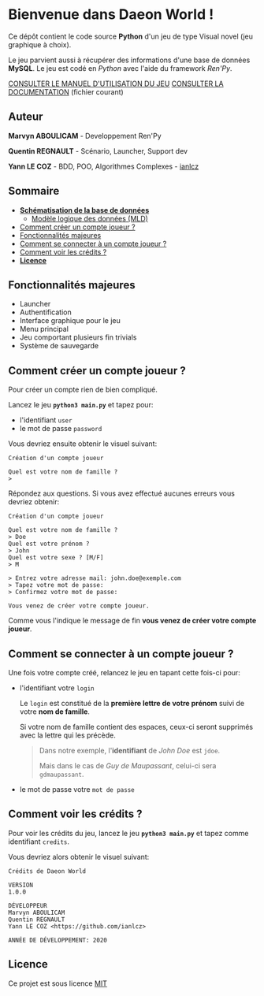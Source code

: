# Bienvenue dans Daeon World !

Ce dépôt contient le code source **Python** d'un jeu de type Visual novel (jeu graphique à choix).

Le jeu parvient aussi à récupérer des informations d'une base de données **MySQL**.
Le jeu est codé en _Python_ avec l'aide du framework _Ren'Py_.

[CONSULTER LE MANUEL D'UTILISATION DU JEU](./MANUAL.md)
[CONSULTER LA DOCUMENTATION](./README.md) (fichier courant)

## Auteur

**Marvyn ABOULICAM** - Developpement Ren'Py

**Quentin REGNAULT** - Scénario, Launcher, Support dev

**Yann LE COZ** - BDD, POO, Algorithmes Complexes - [ianlcz](https://github.com/ianlcz)

## Sommaire

- [**Schématisation de la base de données**](./assets/img/merise)
  - [Modèle logique des données (MLD)](./assets/img/merise/mld.png)
- [Comment créer un compte joueur ?](#comment-créer-un-compte-joueur)
- [Fonctionnalités majeures](#fonctionnalités-majeures)
- [Comment se connecter à un compte joueur ?](#comment-se-connecter-à-un-compte-joueur)
- [Comment voir les crédits ?](#comment-voir-les-crédits)
- [**Licence**](#licence)

## Fonctionnalités majeures

-	Launcher
-	Authentification
-	Interface graphique pour le jeu
-	Menu principal
-	Jeu comportant plusieurs fin trivials
-	Système de sauvegarde

## Comment créer un compte joueur ?

Pour créer un compte rien de bien compliqué.

Lancez le jeu **`python3 main.py`** et tapez pour:

- l'identifiant `user`
- le mot de passe `password`

Vous devriez ensuite obtenir le visuel suivant:

```
Création d'un compte joueur

Quel est votre nom de famille ?
>
```

Répondez aux questions. Si vous avez effectué aucunes erreurs vous devriez obtenir:

```
Création d'un compte joueur

Quel est votre nom de famille ?
> Doe
Quel est votre prénom ?
> John
Quel est votre sexe ? [M/F]
> M

> Entrez votre adresse mail: john.doe@exemple.com
> Tapez votre mot de passe:
> Confirmez votre mot de passe:

Vous venez de créer votre compte joueur.
```

Comme vous l'indique le message de fin **vous venez de créer votre compte joueur**.

## Comment se connecter à un compte joueur ?

Une fois votre compte créé, relancez le jeu en tapant cette fois-ci pour:

- l'identifiant votre `login`

  Le `login` est constitué de la **première lettre de votre prénom** suivi de votre **nom de famille**.

  Si votre nom de famille contient des espaces, ceux-ci seront supprimés avec la lettre qui les précède.

  > Dans notre exemple, l'**identifiant** de _John Doe_ est `jdoe`.
  >
  > Mais dans le cas de _Guy de Maupassant_, celui-ci sera `gdmaupassant`.

- le mot de passe votre `mot de passe`

## Comment voir les crédits ?

Pour voir les crédits du jeu, lancez le jeu **`python3 main.py`** et tapez comme identifiant `credits`.

Vous devriez alors obtenir le visuel suivant:

```
Crédits de Daeon World

VERSION
1.0.0

DÉVELOPPEUR
Marvyn ABOULICAM
Quentin REGNAULT
Yann LE COZ <https://github.com/ianlcz>

ANNÉE DE DÉVELOPPEMENT: 2020
```

## Licence

Ce projet est sous licence [MIT](./LICENSE)
